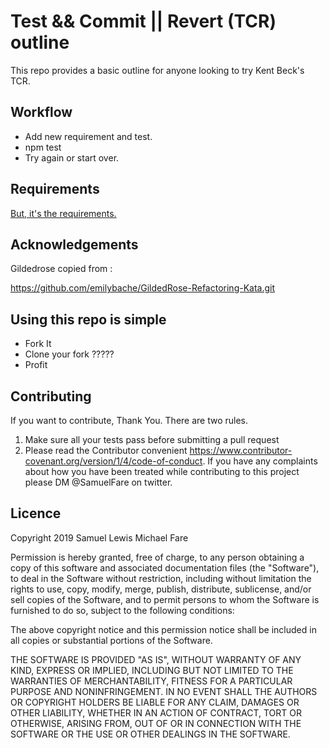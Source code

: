# Test && Commit || Revert (TCR) outline

This repo provides a basic outline for anyone looking to try Kent Beck's TCR.

## Workflow

- Add new requirement and test.
- npm test
- Try again or start over.

## Requirements

[But, it's the requirements.](https://github.com/emilybache/GildedRose-Refactoring-Kata/blob/master/GildedRoseRequirements.txt)

## Acknowledgements

Gildedrose copied from :

https://github.com/emilybache/GildedRose-Refactoring-Kata.git

## Using this repo is simple 
*  Fork It
* Clone your fork
    ?????
* Profit

## Contributing

If you want to contribute, Thank You. There are two rules.

1. Make sure all your tests pass before submitting a pull request
2. Please read the Contributor convenient https://www.contributor-covenant.org/version/1/4/code-of-conduct. If you have any complaints about how you have been treated while contributing to this project please DM @SamuelFare on twitter.


## Licence

Copyright 2019 Samuel Lewis Michael Fare

Permission is hereby granted, free of charge, to any person obtaining a copy of this software and associated documentation files (the "Software"), to deal in the Software without restriction, including without limitation the rights to use, copy, modify, merge, publish, distribute, sublicense, and/or sell copies of the Software, and to permit persons to whom the Software is furnished to do so, subject to the following conditions:

The above copyright notice and this permission notice shall be included in all copies or substantial portions of the Software.

THE SOFTWARE IS PROVIDED "AS IS", WITHOUT WARRANTY OF ANY KIND, EXPRESS OR IMPLIED, INCLUDING BUT NOT LIMITED TO THE WARRANTIES OF MERCHANTABILITY, FITNESS FOR A PARTICULAR PURPOSE AND NONINFRINGEMENT. IN NO EVENT SHALL THE AUTHORS OR COPYRIGHT HOLDERS BE LIABLE FOR ANY CLAIM, DAMAGES OR OTHER LIABILITY, WHETHER IN AN ACTION OF CONTRACT, TORT OR OTHERWISE, ARISING FROM, OUT OF OR IN CONNECTION WITH THE SOFTWARE OR THE USE OR OTHER DEALINGS IN THE SOFTWARE.